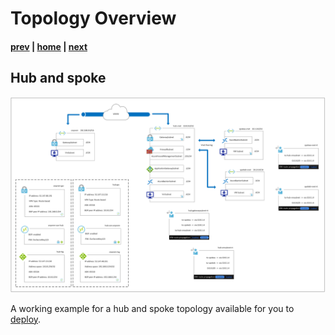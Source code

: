 # Topology Overview

#### [prev](./basics.md) | [home](./welcome.md)  | [next](./connectivity.md)

## Hub and spoke 

![Topology Diagram](/png/topology.png)

A working example for a hub and spoke topology available for you to [deploy](/deploy/README.md).

